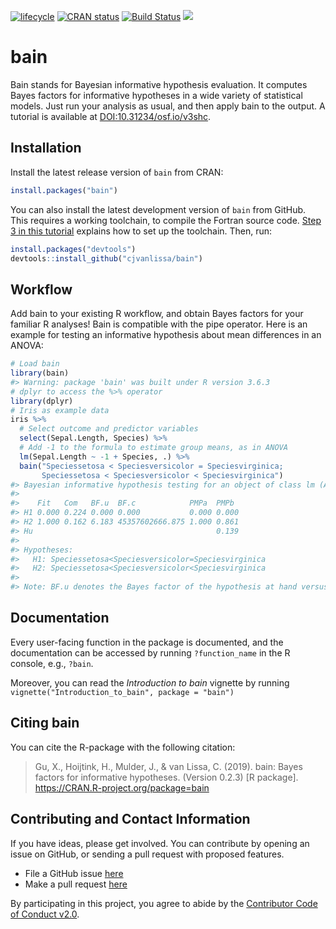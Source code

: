 
<!-- README.md is generated from README.Rmd. Please edit that file -->

[![lifecycle](https://img.shields.io/badge/lifecycle-stable-brightgreen.svg)](https://www.tidyverse.org/lifecycle/#stable)
[![CRAN
status](https://www.r-pkg.org/badges/version/bain)](https://cran.r-project.org/package=bain)
[![Build
Status](https://travis-ci.org/cjvanlissa/bain.svg?branch=master)](https://travis-ci.org/cjvanlissa/bain)
[![](https://cranlogs.r-pkg.org/badges/bain)](https://cran.r-project.org/package=bain)
<!--[![Codecov test coverage](https://codecov.io/gh/cjvanlissa/bain/branch/master/graph/badge.svg)](https://codecov.io/gh/cjvanlissa/bain?branch=master)-->

# bain

Bain stands for Bayesian informative hypothesis evaluation. It computes
Bayes factors for informative hypotheses in a wide variety of
statistical models. Just run your analysis as usual, and then apply bain
to the output. A tutorial is available at
[DOI:10.31234/osf.io/v3shc](https://psyarxiv.com/v3shc/).

## Installation

Install the latest release version of `bain` from CRAN:

``` r
install.packages("bain")
```

You can also install the latest development version of `bain` from
GitHub. This requires a working toolchain, to compile the Fortran source
code. [Step 3 in this
tutorial](https://cjvanlissa.github.io/worcs/articles/setup.html)
explains how to set up the toolchain. Then, run:

``` r
install.packages("devtools")
devtools::install_github("cjvanlissa/bain")
```

## Workflow

Add bain to your existing R workflow, and obtain Bayes factors for your
familiar R analyses\! Bain is compatible with the pipe operator. Here is
an example for testing an informative hypothesis about mean differences
in an ANOVA:

``` r
# Load bain
library(bain)
#> Warning: package 'bain' was built under R version 3.6.3
# dplyr to access the %>% operator
library(dplyr)
# Iris as example data
iris %>%
  # Select outcome and predictor variables
  select(Sepal.Length, Species) %>%      
  # Add -1 to the formula to estimate group means, as in ANOVA
  lm(Sepal.Length ~ -1 + Species, .) %>% 
  bain("Speciessetosa < Speciesversicolor = Speciesvirginica;
       Speciessetosa < Speciesversicolor < Speciesvirginica")
#> Bayesian informative hypothesis testing for an object of class lm (ANOVA):
#> 
#>    Fit   Com   BF.u  BF.c            PMPa  PMPb 
#> H1 0.000 0.224 0.000 0.000           0.000 0.000
#> H2 1.000 0.162 6.183 45357602666.875 1.000 0.861
#> Hu                                         0.139
#> 
#> Hypotheses:
#>   H1: Speciessetosa<Speciesversicolor=Speciesvirginica
#>   H2: Speciessetosa<Speciesversicolor<Speciesvirginica
#> 
#> Note: BF.u denotes the Bayes factor of the hypothesis at hand versus the unconstrained hypothesis Hu. BF.c denotes the Bayes factor of the hypothesis at hand versus its complement.
```

## Documentation

Every user-facing function in the package is documented, and the
documentation can be accessed by running `?function_name` in the R
console, e.g., `?bain`.

Moreover, you can read the *Introduction to bain* vignette by running
`vignette("Introduction_to_bain", package = "bain")`

## Citing bain

You can cite the R-package with the following citation:

> Gu, X., Hoijtink, H., Mulder, J., & van Lissa, C. (2019). bain: Bayes
> factors for informative hypotheses. (Version 0.2.3) \[R package\].
> <https://CRAN.R-project.org/package=bain>

## Contributing and Contact Information

If you have ideas, please get involved. You can contribute by opening an
issue on GitHub, or sending a pull request with proposed features.

  - File a GitHub issue [here](https://github.com/cjvanlissa/bain)
  - Make a pull request [here](https://github.com/cjvanlissa/bain/pulls)

By participating in this project, you agree to abide by the [Contributor
Code of Conduct v2.0](https://www.contributor-covenant.org/).
